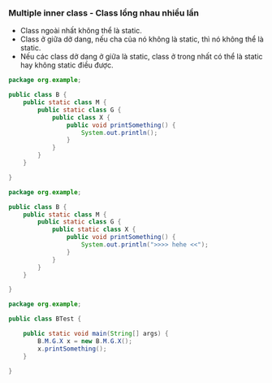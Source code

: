 ### Multiple inner class - Class lồng nhau nhiều lần

- Class ngoài nhất không thể là static.
- Class ở giữa dở dang, nếu cha của nó không là static, thì nó không thể là static.
- Nếu các class dở dang ở giữa là static, class ở trong nhất có thể là static hay không static điều được.

```java
package org.example;

public class B {
    public static class M {
        public static class G {
            public class X {
                public void printSomething() {
                    System.out.println();
                }
            }
        }
    }

}

```


```java
package org.example;

public class B {
    public static class M {
        public static class G {
            public static class X {
                public void printSomething() {
                    System.out.println(">>>> hehe <<");
                }
            }
        }
    }

}
```

```java
package org.example;

public class BTest {

    public static void main(String[] args) {
        B.M.G.X x = new B.M.G.X();
        x.printSomething();
    }

}
```


